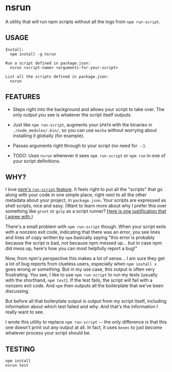 # nsrun

A utility that will run npm scripts without all the logs from `npm run-script`.


## USAGE

```
Install:
  npm install -g nsrun

Run a script defined in package.json:
  nsrun <script-name> <arguments-for-your-script>

List all the scripts defined in package.json:
  nsrun
```

## FEATURES

- Steps right into the background and allows your script to take over. The only
  output you see is whatever the script itself outputs.

- Just like `npm run-script`, augments your `$PATH` with the binaries in
  `./node_modules/.bin/`, so you can use `mocha` without worrying about
  installing it globally (for example).

- Passes arguments right through to your script (no need for `--`).

- TODO: Uses `nsrun` whenever it sees `npm run-script` or `npm run` in one of
  your script definitions.

## WHY?

I love [npm's `run-script` feature](https://docs.npmjs.com/cli/run-script). It
feels right to put all the "scripts" that go along with your code in one simple
place, right next to all the other metadata about your project, in
`package.json`. Your scripts are expressed as shell scripts, nice and easy.
(Want to learn more about why I prefer this over something like `grunt` or
`gulp` as a script runner? [Here is one justification that I agree
with.](http://blog.keithcirkel.co.uk/why-we-should-stop-using-grunt/))

There's a small problem with `npm run-script` though. When your script exits
with a nonzero exit code, indicating that there was an error, you see lines and
lines of copy written by `npm` basically saying "this error is probably because
the script is bad, not because npm messed up... but in case npm did mess up,
here's how you can most helpfully report a bug!"

Now, from npm's perspective this makes a lot of sense... I am sure they get a
lot of bug reports from clueless users, especially when `npm install x` goes
wrong or something. But in my use case, this output is often very frustrating.
You see, I like to use `npm run-script` to run my tests (usually with the
shorthand, `npm test`). If the test fails, the script will fail with a nonzero
exit code. And `npm` then outputs all the boilerplate that we've been
discussing.

But before all that boilerplate output is output from my script itself,
including information about which test failed and why. And that's the
information I really want to see.

I wrote this utility to replace `npm run-script` -- the only difference is that
this one doesn't print out any output at all. In fact, it uses `kexec` to just
*become* whatever process your script should be.

## TESTING

```
npm install
nsrun test
```
